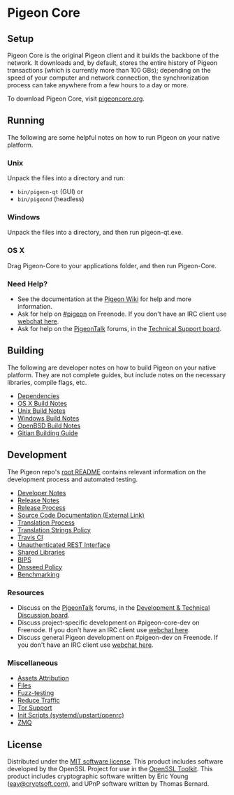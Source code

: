 Pigeon Core
=============

Setup
---------------------
Pigeon Core is the original Pigeon client and it builds the backbone of the network. It downloads and, by default, stores the entire history of Pigeon transactions (which is currently more than 100 GBs); depending on the speed of your computer and network connection, the synchronization process can take anywhere from a few hours to a day or more.

To download Pigeon Core, visit [pigeoncore.org](https://pigeoncoin.org/en/releases/).

Running
---------------------
The following are some helpful notes on how to run Pigeon on your native platform.

### Unix

Unpack the files into a directory and run:

- `bin/pigeon-qt` (GUI) or
- `bin/pigeond` (headless)

### Windows

Unpack the files into a directory, and then run pigeon-qt.exe.

### OS X

Drag Pigeon-Core to your applications folder, and then run Pigeon-Core.

### Need Help?

* See the documentation at the [Pigeon Wiki](https://en.pigeon.it/wiki/Main_Page)
for help and more information.
* Ask for help on [#pigeon](http://webchat.freenode.net?channels=pigeon) on Freenode. If you don't have an IRC client use [webchat here](http://webchat.freenode.net?channels=pigeon).
* Ask for help on the [PigeonTalk](https://pigeontalk.org/) forums, in the [Technical Support board](https://pigeontalk.org/index.php?board=4.0).

Building
---------------------
The following are developer notes on how to build Pigeon on your native platform. They are not complete guides, but include notes on the necessary libraries, compile flags, etc.

- [Dependencies](dependencies.md)
- [OS X Build Notes](build-osx.md)
- [Unix Build Notes](build-unix.md)
- [Windows Build Notes](build-windows.md)
- [OpenBSD Build Notes](build-openbsd.md)
- [Gitian Building Guide](gitian-building.md)

Development
---------------------
The Pigeon repo's [root README](/README.md) contains relevant information on the development process and automated testing.

- [Developer Notes](developer-notes.md)
- [Release Notes](release-notes.md)
- [Release Process](release-process.md)
- [Source Code Documentation (External Link)](https://dev.visucore.com/pigeon/doxygen/)
- [Translation Process](translation_process.md)
- [Translation Strings Policy](translation_strings_policy.md)
- [Travis CI](travis-ci.md)
- [Unauthenticated REST Interface](REST-interface.md)
- [Shared Libraries](shared-libraries.md)
- [BIPS](bips.md)
- [Dnsseed Policy](dnsseed-policy.md)
- [Benchmarking](benchmarking.md)

### Resources
* Discuss on the [PigeonTalk](https://pigeontalk.org/) forums, in the [Development & Technical Discussion board](https://pigeontalk.org/index.php?board=6.0).
* Discuss project-specific development on #pigeon-core-dev on Freenode. If you don't have an IRC client use [webchat here](http://webchat.freenode.net/?channels=pigeon-core-dev).
* Discuss general Pigeon development on #pigeon-dev on Freenode. If you don't have an IRC client use [webchat here](http://webchat.freenode.net/?channels=pigeon-dev).

### Miscellaneous
- [Assets Attribution](assets-attribution.md)
- [Files](files.md)
- [Fuzz-testing](fuzzing.md)
- [Reduce Traffic](reduce-traffic.md)
- [Tor Support](tor.md)
- [Init Scripts (systemd/upstart/openrc)](init.md)
- [ZMQ](zmq.md)

License
---------------------
Distributed under the [MIT software license](/COPYING).
This product includes software developed by the OpenSSL Project for use in the [OpenSSL Toolkit](https://www.openssl.org/). This product includes
cryptographic software written by Eric Young ([eay@cryptsoft.com](mailto:eay@cryptsoft.com)), and UPnP software written by Thomas Bernard.
